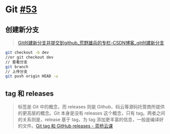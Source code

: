 # Git [#53](https://github.com/vhxubo/blog/issues/53)

## 创建新分支
> [Git创建新分支并提交到github_荒野雄兵的专栏-CSDN博客_git创建新分支](https://blog.csdn.net/daerzei/article/details/79530418)

```bash
git checkout -b dev
//or git checkout dev
// 查看分支
git branch
// 上传分支
git push origin HEAD -u
```

## tag 和 releases

> 标签是 Git 中的概念，而 releases 则是 Github、码云等源码托管商所提供的更高层的概念。Git 本身是没有 releases 这个概念，只有 tag。两者之间的关系则是，release 基于 tag，为 tag 添加更丰富的信息，一般是编译好的文件。[Git tag 和 GitHub releases - 蓝桥云课](https://www.lanqiao.cn/courses/reports/1379575/)

